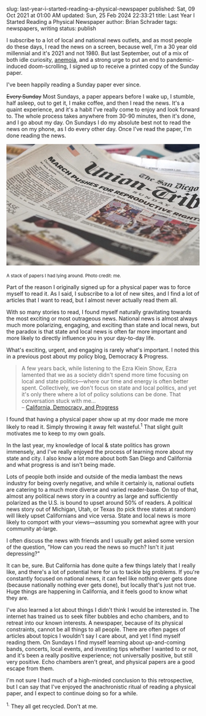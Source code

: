 slug: last-year-i-started-reading-a-physical-newspaper
published: Sat, 09 Oct 2021 at 01:00 AM
updated: Sun, 25 Feb 2024 22:33:21 
title: Last Year I Started Reading a Physical Newspaper
author: Brian Schrader
tags: newspapers, writing
status: publish

I subscribe to a lot of local and national news outlets, and as most people do these days, I read the news on a screen, because well, I'm a 30 year old millennial and it's <span id="now-dt">2021</span> and not 1980. But last September, out of a mix of both idle curiosity, [anemoia][2], and a strong urge to put an end to pandemic-induced doom-scrolling, I signed up to receive a printed copy of the Sunday paper.

I've been happily reading a Sunday paper ever since.

<del>Every Sunday</del> Most Sundays, a paper appears before I wake up, I stumble, half asleep, out to get it, I make coffee, and then I read the news. It's a quaint experience, and it's a habit I've really come to enjoy and look forward to. The whole process takes anywhere from 30-90 minutes, then it's done, and I go about my day. On Sundays I do my absolute best not to read the news on my phone, as I do every other day. Once I've read the paper, I'm done reading the news.

<img
    alt="Newspapers on a surface"
    src="/images/blog/sd-ut.jpg"
    class="image-center"
/><div class="text-center"><small>A stack of papers I had lying around. Photo credit: me.</small></div>


Part of the reason I originally signed up for a physical paper was to force myself to read it. As I said, I subscribe to a lot of new sites, and I find a lot of articles that I want to read, but I almost never actually read them all.

With so many stories to read, I found myself naturally gravitating towards the most exciting or most outrageous news. National news is almost always much more polarizing, engaging, and exciting than state and local news, but the paradox is that state and local news is often far more important and more likely to directly influence you in your day-to-day life.

What's exciting, urgent, and engaging is rarely what's important. I noted this in a previous post about my policy blog, Democracy &amp; Progress.

> A few years back, while listening to the Ezra Klein Show, Ezra lamented that we as a society didn't spend more time focusing on local and state politics—where our time and energy is often better spent. Collectively, we don't focus on state and local politics, and yet it's only there where a lot of policy solutions can be done. That conversation stuck with me...<br />
> &ndash; [California, Democracy, and Progress](/archive/california-democracy-and-progress/)

I found that having a physical paper show up at my door made me more likely to read it. Simply throwing it away felt wasteful.<sup>1</sup> That slight guilt motivates me to keep to my own goals.

In the last year, my knowledge of local &amp; state politics has grown immensely, and I've really enjoyed the process of learning more about my state and city. I also know a lot more about both San Diego and California and what progress is and isn't being made.

Lots of people both inside and outside of the media lambast the news industry for being overly negative, and while it certainly is, national outlets are catering to a much more diverse and varied reader-base. On top of that, almost any political news story in a country as large and sufficiently polarized as the U.S. is bound to upset around 50% of readers. A political news story out of Michigan, Utah, or Texas (to pick three states at random) will likely upset Californians and vice versa. State and local news is more likely to comport with your views&mdash;assuming you somewhat agree with your community at-large.

I often discuss the news with friends and I usually get asked some version of the question, "How can you read the news so much? Isn't it just depressing?"

It can be, sure. But California has done quite a few things lately that I really like, and there's a lot of potential here for us to tackle big problems. If you're constantly focused on national news, it can feel like nothing ever gets done (because nationally nothing ever gets done), but locally that's just not true. Huge things are happening in California, and it feels good to know what they are.

I've also learned a lot about things I didn't think I would be interested in. The internet has trained us to seek filter bubbles and echo chambers, and to retreat into our known interests. A newspaper, because of its physical constraints, cannot be all things to all people. There are often pages of articles about topics I wouldn't say I care about, and yet I find myself reading them. On Sundays I find myself learning about up-and-coming bands, concerts, local events, and investing tips whether I wanted to or not, and it's been a really positive experience; not universally positive, but still very positive. Echo chambers aren't great, and physical papers are a good escape from them.

I'm not sure I had much of a high-minded conclusion to this retrospective, but I can say that I've enjoyed the anachronistic ritual of reading a physical paper, and I expect to continue doing so for a while.

[1]: https://pine.blog/
[2]: https://www.dictionaryofobscuresorrows.com/post/105778238455/anemoia-n-nostalgia-for-a-time-youve-never
[3]: https://www.indiebound.org/book/9781733623780

<div class="footnote">
<sup>1.</sup> They all get recycled. Don't at me.
</div>


<script>
document.getElementById('now-dt').innerHTML = (new Date()).getFullYear();
</script>


